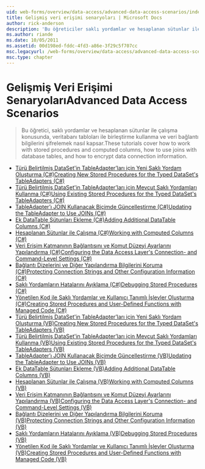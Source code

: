 ```yaml
---
uid: web-forms/overview/data-access/advanced-data-access-scenarios/index
title: Gelişmiş veri erişimi senaryoları | Microsoft Docs
author: rick-anderson
description: 'Bu öğreticiler saklı yordamlar ve hesaplanan sütunlar ile çalışma konusunda, veritabanı tabloları ile birleştirme kullanma ve veri bağlantı bilgileri şifrelemek nasıl ele...'
ms.author: riande
ms.date: 10/05/2011
ms.assetid: 00d198ed-fddc-4fd3-a86e-3f29c5f707cc
msc.legacyurl: /web-forms/overview/data-access/advanced-data-access-scenarios
msc.type: chapter
---
```

<a name="advanced-data-access-scenarios"></a><span data-ttu-id="ad260-103">Gelişmiş Veri Erişimi Senaryoları</span><span class="sxs-lookup"><span data-stu-id="ad260-103">Advanced Data Access Scenarios</span></span>
====================
> <span data-ttu-id="ad260-104">Bu öğretici, saklı yordamlar ve hesaplanan sütunlar ile çalışma konusunda, veritabanı tabloları ile birleştirme kullanma ve veri bağlantı bilgilerini şifrelemek nasıl kapsar.</span><span class="sxs-lookup"><span data-stu-id="ad260-104">These tutorials cover how to work with stored procedures and computed columns, how to use joins with database tables, and how to encrypt data connection information.</span></span>


- [<span data-ttu-id="ad260-105">Türü Belirtilmiş DataSet'in TableAdapter’ları için Yeni Saklı Yordam Oluşturma (C#)</span><span class="sxs-lookup"><span data-stu-id="ad260-105">Creating New Stored Procedures for the Typed DataSet's TableAdapters (C#)</span></span>](creating-new-stored-procedures-for-the-typed-dataset-s-tableadapters-cs.md)
- [<span data-ttu-id="ad260-106">Türü Belirtilmiş DataSet'in TableAdapter’ları için Mevcut Saklı Yordamları Kullanma (C#)</span><span class="sxs-lookup"><span data-stu-id="ad260-106">Using Existing Stored Procedures for the Typed DataSet's TableAdapters (C#)</span></span>](using-existing-stored-procedures-for-the-typed-dataset-s-tableadapters-cs.md)
- [<span data-ttu-id="ad260-107">TableAdapter’ı JOIN Kullanacak Biçimde Güncelleştirme (C#)</span><span class="sxs-lookup"><span data-stu-id="ad260-107">Updating the TableAdapter to Use JOINs (C#)</span></span>](updating-the-tableadapter-to-use-joins-cs.md)
- [<span data-ttu-id="ad260-108">Ek DataTable Sütunları Ekleme (C#)</span><span class="sxs-lookup"><span data-stu-id="ad260-108">Adding Additional DataTable Columns (C#)</span></span>](adding-additional-datatable-columns-cs.md)
- [<span data-ttu-id="ad260-109">Hesaplanan Sütunlar ile Çalışma (C#)</span><span class="sxs-lookup"><span data-stu-id="ad260-109">Working with Computed Columns (C#)</span></span>](working-with-computed-columns-cs.md)
- [<span data-ttu-id="ad260-110">Veri Erişim Katmanının Bağlantısını ve Komut Düzeyi Ayarlarını Yapılandırma (C#)</span><span class="sxs-lookup"><span data-stu-id="ad260-110">Configuring the Data Access Layer's Connection- and Command-Level Settings (C#)</span></span>](configuring-the-data-access-layer-s-connection-and-command-level-settings-cs.md)
- [<span data-ttu-id="ad260-111">Bağlantı Dizelerini ve Diğer Yapılandırma Bilgilerini Koruma (C#)</span><span class="sxs-lookup"><span data-stu-id="ad260-111">Protecting Connection Strings and Other Configuration Information (C#)</span></span>](protecting-connection-strings-and-other-configuration-information-cs.md)
- [<span data-ttu-id="ad260-112">Saklı Yordamların Hatalarını Ayıklama (C#)</span><span class="sxs-lookup"><span data-stu-id="ad260-112">Debugging Stored Procedures (C#)</span></span>](debugging-stored-procedures-cs.md)
- [<span data-ttu-id="ad260-113">Yönetilen Kod ile Saklı Yordamlar ve Kullanıcı Tanımlı İşlevler Oluşturma (C#)</span><span class="sxs-lookup"><span data-stu-id="ad260-113">Creating Stored Procedures and User-Defined Functions with Managed Code (C#)</span></span>](creating-stored-procedures-and-user-defined-functions-with-managed-code-cs.md)
- [<span data-ttu-id="ad260-114">Türü Belirtilmiş DataSet'in TableAdapter’ları için Yeni Saklı Yordam Oluşturma (VB)</span><span class="sxs-lookup"><span data-stu-id="ad260-114">Creating New Stored Procedures for the Typed DataSet's TableAdapters (VB)</span></span>](creating-new-stored-procedures-for-the-typed-dataset-s-tableadapters-vb.md)
- [<span data-ttu-id="ad260-115">Türü Belirtilmiş DataSet'in TableAdapter’ları için Mevcut Saklı Yordamları Kullanma (VB)</span><span class="sxs-lookup"><span data-stu-id="ad260-115">Using Existing Stored Procedures for the Typed DataSet's TableAdapters (VB)</span></span>](using-existing-stored-procedures-for-the-typed-dataset-s-tableadapters-vb.md)
- [<span data-ttu-id="ad260-116">TableAdapter’ı JOIN Kullanacak Biçimde Güncelleştirme (VB)</span><span class="sxs-lookup"><span data-stu-id="ad260-116">Updating the TableAdapter to Use JOINs (VB)</span></span>](updating-the-tableadapter-to-use-joins-vb.md)
- [<span data-ttu-id="ad260-117">Ek DataTable Sütunları Ekleme (VB)</span><span class="sxs-lookup"><span data-stu-id="ad260-117">Adding Additional DataTable Columns (VB)</span></span>](adding-additional-datatable-columns-vb.md)
- [<span data-ttu-id="ad260-118">Hesaplanan Sütunlar ile Çalışma (VB)</span><span class="sxs-lookup"><span data-stu-id="ad260-118">Working with Computed Columns (VB)</span></span>](working-with-computed-columns-vb.md)
- [<span data-ttu-id="ad260-119">Veri Erişim Katmanının Bağlantısını ve Komut Düzeyi Ayarlarını Yapılandırma (VB)</span><span class="sxs-lookup"><span data-stu-id="ad260-119">Configuring the Data Access Layer's Connection- and Command-Level Settings (VB)</span></span>](configuring-the-data-access-layer-s-connection-and-command-level-settings-vb.md)
- [<span data-ttu-id="ad260-120">Bağlantı Dizelerini ve Diğer Yapılandırma Bilgilerini Koruma (VB)</span><span class="sxs-lookup"><span data-stu-id="ad260-120">Protecting Connection Strings and Other Configuration Information (VB)</span></span>](protecting-connection-strings-and-other-configuration-information-vb.md)
- [<span data-ttu-id="ad260-121">Saklı Yordamların Hatalarını Ayıklama (VB)</span><span class="sxs-lookup"><span data-stu-id="ad260-121">Debugging Stored Procedures (VB)</span></span>](debugging-stored-procedures-vb.md)
- [<span data-ttu-id="ad260-122">Yönetilen Kod ile Saklı Yordamlar ve Kullanıcı Tanımlı İşlevler Oluşturma (VB)</span><span class="sxs-lookup"><span data-stu-id="ad260-122">Creating Stored Procedures and User-Defined Functions with Managed Code (VB)</span></span>](creating-stored-procedures-and-user-defined-functions-with-managed-code-vb.md)
